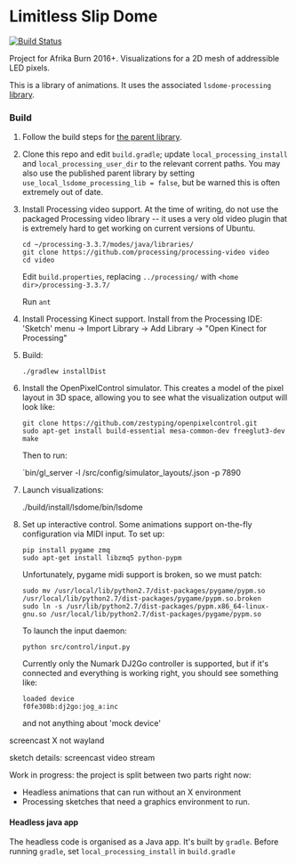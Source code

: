 # Limitless Slip Dome

[![Build Status](https://travis-ci.org/shen-tian/lsdome.svg?branch=master)](https://travis-ci.org/shen-tian/lsdome)

Project for Afrika Burn 2016+. Visualizations for a 2D mesh of addressible LED pixels.

This is a library of animations. It uses the associated `lsdome-processing`
[library](https://github.com/shen-tian/lsdome-processing).

### Build

1. Follow the build steps for [the parent library](https://github.com/shen-tian/lsdome-processing).

2. Clone this repo and edit `build.gradle`; update `local_processing_install` and `local_processing_user_dir` to the relevant corrent paths. You may also use the published parent library by setting `use_local_lsdome_processing_lib = false`, but be warned this is often extremely out of date.

3. Install Processing video support. At the time of writing, do not use the packaged Processing video library -- it uses a very old video plugin that is extremely hard to get working on current versions of Ubuntu.

    ```
    cd ~/processing-3.3.7/modes/java/libraries/
    git clone https://github.com/processing/processing-video video
    cd video
    ````

    Edit `build.properties`, replacing `../processing/` with `<home dir>/processing-3.3.7/`

    Run `ant`

4. Install Processing Kinect support. Install from the Processing IDE: 'Sketch' menu -> Import Library -> Add Library -> "Open Kinect for Processing"

5. Build:

   `./gradlew installDist`

6. Install the OpenPixelControl simulator. This creates a model of the pixel layout in 3D space, allowing you to see what the visualization output will look like:

   ```
   git clone https://github.com/zestyping/openpixelcontrol.git
   sudo apt-get install build-essential mesa-common-dev freeglut3-dev
   make
   ```
   
   Then to run:

   `bin/gl_server -l <lsdome repo>/src/config/simulator_layouts/<relevant layout>.json -p 7890

7. Launch visualizations:

    ./build/install/lsdome/bin/lsdome <animation name>

8. Set up interactive control. Some animations support on-the-fly configuration via MIDI input. To set up:

    ```
    pip install pygame zmq
    sudo apt-get install libzmq5 python-pypm
    ```

    Unfortunately, pygame midi support is broken, so we must patch:

    ```
    sudo mv /usr/local/lib/python2.7/dist-packages/pygame/pypm.so /usr/local/lib/python2.7/dist-packages/pygame/pypm.so.broken
    sudo ln -s /usr/lib/python2.7/dist-packages/pypm.x86_64-linux-gnu.so /usr/local/lib/python2.7/dist-packages/pygame/pypm.so
    ```

    To launch the input daemon:
    
    `python src/control/input.py`

    Currently only the Numark DJ2Go controller is supported, but if it's connected and everything is working right, you should see something like:

    ```
    loaded device
    f0fe308b:dj2go:jog_a:inc
    ```

    and not anything about 'mock device'




screencast X not wayland

sketch details:
screencast
video
stream



Work in progress: the project is split between two parts right now: 

* Headless animations that can run without an X environment
* Processing sketches that need a graphics environment to run.

#### Headless java app

The headless code is organised as a Java app. It's built by `gradle`.
Before running `gradle`, set `local_processing_install` in `build.gradle`
    
